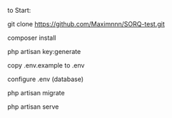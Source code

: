 to Start:

git clone https://github.com/Maximnnn/SORQ-test.git

composer install

php artisan key:generate

copy .env.example to .env

configure .env (database)

php artisan migrate

php artisan serve
